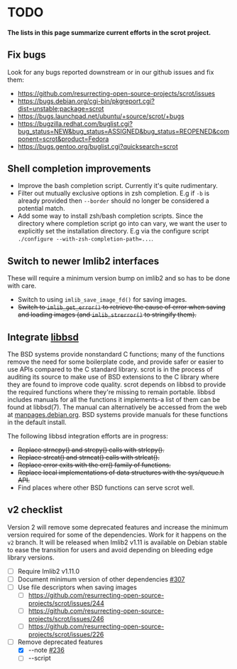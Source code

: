 # TODO

#### The lists in this page summarize current efforts in the scrot project.

## Fix bugs

Look for any bugs reported downstream or in our github issues and fix them:
- <https://github.com/resurrecting-open-source-projects/scrot/issues>
- <https://bugs.debian.org/cgi-bin/pkgreport.cgi?dist=unstable;package=scrot>
- <https://bugs.launchpad.net/ubuntu/+source/scrot/+bugs>
- <https://bugzilla.redhat.com/buglist.cgi?bug_status=NEW&bug_status=ASSIGNED&bug_status=REOPENED&component=scrot&product=Fedora>
- <https://bugs.gentoo.org/buglist.cgi?quicksearch=scrot>

## Shell completion improvements

- Improve the bash completion script. Currently it's quite rudimentary.
- Filter out mutually exclusive options in zsh completion. E.g if `-b` is
  already provided then `--border` should no longer be considered a potential
  match.
- Add some way to install zsh/bash completion scripts. Since the directory where
  completion script go into can vary, we want the user to explicitly set the
  installation directory. E.g via the configure script
  `./configure --with-zsh-completion-path=...`.

## Switch to newer Imlib2 interfaces

These will require a minimum version bump on imlib2 and so has to be done with
care.

- Switch to using `imlib_save_image_fd()` for saving images.
- ~~Switch to `imlib_get_error()` to retrieve the cause of error when saving and
  loading images (and `imlib_strerror()` to stringify them).~~

## Integrate [libbsd](https://libbsd.freedesktop.org/wiki/)

The BSD systems provide nonstandard C functions; many of the functions remove
the need for some boilerplate code, and provide safer or easier to use APIs
compared to the C standard library.
scrot is in the process of auditing its source to make use of BSD extensions
to the C library where they are found to improve code quality. scrot depends on
libbsd to provide the required functions where they're missing to remain
portable. libbsd includes manuals for all the functions it implements-a list of
them can be found at libbsd(7). The manual can alternatively be accessed from
the web at [manpages.debian.org](https://manpages.debian.org/unstable/libbsd-dev/libbsd.7.en.html).
BSD systems provide manuals for these functions in the default install.

The following libbsd integration efforts are in progress:
- ~~Replace strncpy() and strcpy() calls with strlcpy().~~
- ~~Replace strcat() and strncat() calls with strlcat().~~
- ~~Replace error exits with the err() family of functions.~~
- ~~Replace local implementations of data structures with the sys/queue.h API.~~
- Find places where other BSD functions can serve scrot well.

## v2 checklist

Version 2 will remove some deprecated features and increase the minimum version
required for some of the dependencies.
Work for it happens on the `v2` branch.
It will be released when Imlib2 v1.11 is available on Debian stable to ease the
transition for users and avoid depending on bleeding edge library versions.

- [ ] Require Imlib2 v1.11.0
- [ ] Document minimum version of other dependencies [#307](https://github.com/resurrecting-open-source-projects/scrot/issues/307)
- [ ] Use file descriptors when saving images
  - [ ] https://github.com/resurrecting-open-source-projects/scrot/issues/244
  - [ ] https://github.com/resurrecting-open-source-projects/scrot/issues/246
  - [ ] https://github.com/resurrecting-open-source-projects/scrot/issues/226
- [ ] Remove deprecated features
  - [x] --note  [#236](https://github.com/resurrecting-open-source-projects/scrot/issues/236)
  - [ ] --script
